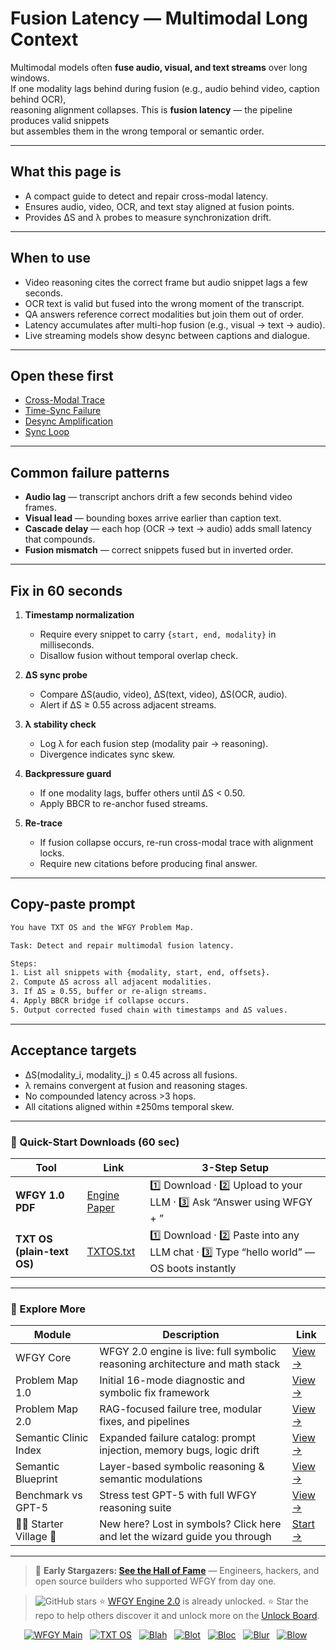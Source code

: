 # Fusion Latency — Multimodal Long Context

Multimodal models often **fuse audio, visual, and text streams** over long windows.  
If one modality lags behind during fusion (e.g., audio behind video, caption behind OCR),  
reasoning alignment collapses. This is **fusion latency** — the pipeline produces valid snippets  
but assembles them in the wrong temporal or semantic order.

---

## What this page is
- A compact guide to detect and repair cross-modal latency.  
- Ensures audio, video, OCR, and text stay aligned at fusion points.  
- Provides ΔS and λ probes to measure synchronization drift.

---

## When to use
- Video reasoning cites the correct frame but audio snippet lags a few seconds.  
- OCR text is valid but fused into the wrong moment of the transcript.  
- QA answers reference correct modalities but join them out of order.  
- Latency accumulates after multi-hop fusion (e.g., visual → text → audio).  
- Live streaming models show desync between captions and dialogue.

---

## Open these first
- [Cross-Modal Trace](https://github.com/onestardao/WFGY/blob/main/ProblemMap/GlobalFixMap/Multimodal_LongContext/cross-modal-trace.md)  
- [Time-Sync Failure](https://github.com/onestardao/WFGY/blob/main/ProblemMap/GlobalFixMap/Multimodal_LongContext/time-sync-failure.md)  
- [Desync Amplification](https://github.com/onestardao/WFGY/blob/main/ProblemMap/GlobalFixMap/Multimodal_LongContext/desync-amplification.md)  
- [Sync Loop](https://github.com/onestardao/WFGY/blob/main/ProblemMap/GlobalFixMap/Multimodal_LongContext/sync-loop.md)  

---

## Common failure patterns
- **Audio lag** — transcript anchors drift a few seconds behind video frames.  
- **Visual lead** — bounding boxes arrive earlier than caption text.  
- **Cascade delay** — each hop (OCR → text → audio) adds small latency that compounds.  
- **Fusion mismatch** — correct snippets fused but in inverted order.  

---

## Fix in 60 seconds
1. **Timestamp normalization**  
   - Require every snippet to carry `{start, end, modality}` in milliseconds.  
   - Disallow fusion without temporal overlap check.

2. **ΔS sync probe**  
   - Compare ΔS(audio, video), ΔS(text, video), ΔS(OCR, audio).  
   - Alert if ΔS ≥ 0.55 across adjacent streams.

3. **λ stability check**  
   - Log λ for each fusion step (modality pair → reasoning).  
   - Divergence indicates sync skew.

4. **Backpressure guard**  
   - If one modality lags, buffer others until ΔS < 0.50.  
   - Apply BBCR to re-anchor fused streams.

5. **Re-trace**  
   - If fusion collapse occurs, re-run cross-modal trace with alignment locks.  
   - Require new citations before producing final answer.

---

## Copy-paste prompt

```txt
You have TXT OS and the WFGY Problem Map.

Task: Detect and repair multimodal fusion latency.

Steps:
1. List all snippets with {modality, start, end, offsets}.
2. Compute ΔS across all adjacent modalities.
3. If ΔS ≥ 0.55, buffer or re-align streams.
4. Apply BBCR bridge if collapse occurs.
5. Output corrected fused chain with timestamps and ΔS values.
````

---

## Acceptance targets

* ΔS(modality\_i, modality\_j) ≤ 0.45 across all fusions.
* λ remains convergent at fusion and reasoning stages.
* No compounded latency across >3 hops.
* All citations aligned within ±250ms temporal skew.

---

### 🔗 Quick-Start Downloads (60 sec)

| Tool                       | Link                                                                                                                                       | 3-Step Setup                                                                             |
| -------------------------- | ------------------------------------------------------------------------------------------------------------------------------------------ | ---------------------------------------------------------------------------------------- |
| **WFGY 1.0 PDF**           | [Engine Paper](https://github.com/onestardao/WFGY/blob/main/I_am_not_lizardman/WFGY_All_Principles_Return_to_One_v1.0_PSBigBig_Public.pdf) | 1️⃣ Download · 2️⃣ Upload to your LLM · 3️⃣ Ask “Answer using WFGY + <your question>”    |
| **TXT OS (plain-text OS)** | [TXTOS.txt](https://github.com/onestardao/WFGY/blob/main/OS/TXTOS.txt)                                                                     | 1️⃣ Download · 2️⃣ Paste into any LLM chat · 3️⃣ Type “hello world” — OS boots instantly |

---

### 🧭 Explore More

| Module                   | Description                                                                  | Link                                                                                               |
| ------------------------ | ---------------------------------------------------------------------------- | -------------------------------------------------------------------------------------------------- |
| WFGY Core                | WFGY 2.0 engine is live: full symbolic reasoning architecture and math stack | [View →](https://github.com/onestardao/WFGY/tree/main/core/README.md)                              |
| Problem Map 1.0          | Initial 16-mode diagnostic and symbolic fix framework                        | [View →](https://github.com/onestardao/WFGY/tree/main/ProblemMap/README.md)                        |
| Problem Map 2.0          | RAG-focused failure tree, modular fixes, and pipelines                       | [View →](https://github.com/onestardao/WFGY/blob/main/ProblemMap/rag-architecture-and-recovery.md) |
| Semantic Clinic Index    | Expanded failure catalog: prompt injection, memory bugs, logic drift         | [View →](https://github.com/onestardao/WFGY/blob/main/ProblemMap/SemanticClinicIndex.md)           |
| Semantic Blueprint       | Layer-based symbolic reasoning & semantic modulations                        | [View →](https://github.com/onestardao/WFGY/tree/main/SemanticBlueprint/README.md)                 |
| Benchmark vs GPT-5       | Stress test GPT-5 with full WFGY reasoning suite                             | [View →](https://github.com/onestardao/WFGY/tree/main/benchmarks/benchmark-vs-gpt5/README.md)      |
| 🧙‍♂️ Starter Village 🏡 | New here? Lost in symbols? Click here and let the wizard guide you through   | [Start →](https://github.com/onestardao/WFGY/blob/main/StarterVillage/README.md)                   |

---

> 👑 **Early Stargazers: [See the Hall of Fame](https://github.com/onestardao/WFGY/tree/main/stargazers)** —
> Engineers, hackers, and open source builders who supported WFGY from day one.

> <img src="https://img.shields.io/github/stars/onestardao/WFGY?style=social" alt="GitHub stars"> ⭐ [WFGY Engine 2.0](https://github.com/onestardao/WFGY/blob/main/core/README.md) is already unlocked. ⭐ Star the repo to help others discover it and unlock more on the [Unlock Board](https://github.com/onestardao/WFGY/blob/main/STAR_UNLOCKS.md).

<div align="center">

[![WFGY Main](https://img.shields.io/badge/WFGY-Main-red?style=flat-square)](https://github.com/onestardao/WFGY)
 
[![TXT OS](https://img.shields.io/badge/TXT%20OS-Reasoning%20OS-orange?style=flat-square)](https://github.com/onestardao/WFGY/tree/main/OS)
 
[![Blah](https://img.shields.io/badge/Blah-Semantic%20Embed-yellow?style=flat-square)](https://github.com/onestardao/WFGY/tree/main/OS/BlahBlahBlah)
 
[![Blot](https://img.shields.io/badge/Blot-Persona%20Core-green?style=flat-square)](https://github.com/onestardao/WFGY/tree/main/OS/BlotBlotBlot)
 
[![Bloc](https://img.shields.io/badge/Bloc-Reasoning%20Compiler-blue?style=flat-square)](https://github.com/onestardao/WFGY/tree/main/OS/BlocBlocBloc)
 
[![Blur](https://img.shields.io/badge/Blur-Text2Image%20Engine-navy?style=flat-square)](https://github.com/onestardao/WFGY/tree/main/OS/BlurBlurBlur)
 
[![Blow](https://img.shields.io/badge/Blow-Game%20Logic-purple?style=flat-square)](https://github.com/onestardao/WFGY/tree/main/OS/BlowBlowBlow)
 

</div>
